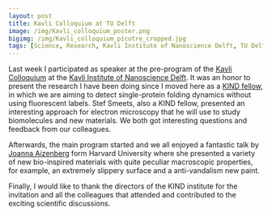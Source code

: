 ```yaml
---
layout: post
title: Kavli Colloquium at TU Delft
image: /img/Kavli_colloquium_poster.png
bigimg: /img/Kavli_colloquium_picutre_cropped.jpg
tags: [Science, Research, Kavli Institute of Nanoscience Delft, TU Delft,Faculty of Applied Sciences]
---
```


Last week I participated as speaker at the pre-program of the [Kavli Colloquium](http://kavli.tudelft.nl/kavli-colloquia/) at the [Kavli Institute of Nanoscience Delft](http://kavli.tudelft.nl/). It was an honor to present the research I have been doing since I moved here as a [KIND fellow](http://kavli.tudelft.nl/kavli-postdoctoral-fellowships/), in which we are aiming to detect single-protein folding dynamics without using fluorescent labels.
Stef Smeets, also a KIND fellow, presented an interesting approach for electron microscopy that he will use to study biomolecules and new materials. 
We both got interesting questions and feedback from our colleagues.

Afterwards, the main program started and we all enjoyed a fantastic talk by [Joanna Aizenberg](https://aizenberglab.seas.harvard.edu/research) form Harvard University where she presented a variety of new bio-inspired materials with quite peculiar macroscopic properties, for example, an extremely slippery surface
and a anti-vandalism new paint.

Finally, I would like to thank the directors of the KIND institute for the invitation and all the colleagues that attended and contributed to the exciting scientific discussions.




 

 